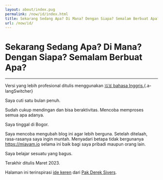 ```yaml
---
layout: about/index.pug
permalink: /now/id/index.html
title: Sekarang Sedang Apa? Di Mana? Dengan Siapa? Semalam Berbuat Apa?
url: /now/id/
---
```


# Sekarang Sedang Apa? Di Mana? Dengan Siapa? Semalam Berbuat Apa?
-----------------------------------------------------------------

Versi yang lebih profesional ditulis menggunakan [🇬🇧 bahasa Inggris.](/now/){.a-langSwitcher}

Saya cuti satu bulan penuh.

Sudah cukup mendingan dan bisa beraktivitas. Mencoba memproses semua apa adanya.

Saya tinggal di Bogor.

Saya mencoba mengubah blog ini agar lebih berguna. Setelah ditelaah, rasa-rasanya saya ingin muntah. Menyadari betapa
tidak bergunanya https://miayam.io selama ini baik bagi saya pribadi maupun orang lain. 

Saya belajar sesuatu yang bagus.

Terakhir ditulis Maret 2023.

Halaman ini terinspirasi [ide keren](https://sive.rs/now/) dari [Pak Derek Sivers](https://sive.rs).
